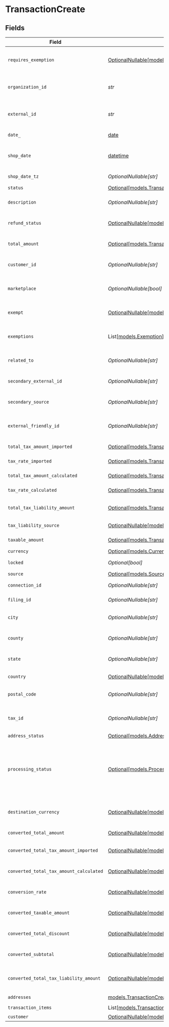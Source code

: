 # TransactionCreate


## Fields

| Field                                                                                                                                          | Type                                                                                                                                           | Required                                                                                                                                       | Description                                                                                                                                    |
| ---------------------------------------------------------------------------------------------------------------------------------------------- | ---------------------------------------------------------------------------------------------------------------------------------------------- | ---------------------------------------------------------------------------------------------------------------------------------------------- | ---------------------------------------------------------------------------------------------------------------------------------------------- |
| `requires_exemption`                                                                                                                           | [OptionalNullable[models.ExemptionRequired]](../models/exemptionrequired.md)                                                                   | :heavy_minus_sign:                                                                                                                             | Indicates if transaction requires tax exemption.                                                                                               |
| `organization_id`                                                                                                                              | *str*                                                                                                                                          | :heavy_check_mark:                                                                                                                             | Unique identifier of the organization.                                                                                                         |
| `external_id`                                                                                                                                  | *str*                                                                                                                                          | :heavy_check_mark:                                                                                                                             | External identifier of the transaction.                                                                                                        |
| `date_`                                                                                                                                        | [date](https://docs.python.org/3/library/datetime.html#date-objects)                                                                           | :heavy_check_mark:                                                                                                                             | Transaction date and time                                                                                                                      |
| `shop_date`                                                                                                                                    | [datetime](https://docs.python.org/3/library/datetime.html#datetime-objects)                                                                   | :heavy_minus_sign:                                                                                                                             | Transaction date in the shop's local timezone                                                                                                  |
| `shop_date_tz`                                                                                                                                 | *OptionalNullable[str]*                                                                                                                        | :heavy_minus_sign:                                                                                                                             | Timezone of the shop                                                                                                                           |
| `status`                                                                                                                                       | [Optional[models.TransactionStatusEnum]](../models/transactionstatusenum.md)                                                                   | :heavy_minus_sign:                                                                                                                             | N/A                                                                                                                                            |
| `description`                                                                                                                                  | *OptionalNullable[str]*                                                                                                                        | :heavy_minus_sign:                                                                                                                             | Description of the transaction.                                                                                                                |
| `refund_status`                                                                                                                                | [OptionalNullable[models.TransactionRefundStatus]](../models/transactionrefundstatus.md)                                                       | :heavy_minus_sign:                                                                                                                             | Status of refund, if applicable                                                                                                                |
| `total_amount`                                                                                                                                 | [Optional[models.TransactionCreateTotalAmount]](../models/transactioncreatetotalamount.md)                                                     | :heavy_minus_sign:                                                                                                                             | Total amount of the transaction.                                                                                                               |
| `customer_id`                                                                                                                                  | *OptionalNullable[str]*                                                                                                                        | :heavy_minus_sign:                                                                                                                             | Unique identifier of the customer.                                                                                                             |
| `marketplace`                                                                                                                                  | *OptionalNullable[bool]*                                                                                                                       | :heavy_minus_sign:                                                                                                                             | Indicates if transaction is marketplace-based.                                                                                                 |
| `exempt`                                                                                                                                       | [OptionalNullable[models.TransactionExemptStatusEnum]](../models/transactionexemptstatusenum.md)                                               | :heavy_minus_sign:                                                                                                                             | Exemption status (e.g., NOT_EXEMPT)                                                                                                            |
| `exemptions`                                                                                                                                   | List[[models.Exemption](../models/exemption.md)]                                                                                               | :heavy_minus_sign:                                                                                                                             | List of exemptions applied (if any).                                                                                                           |
| `related_to`                                                                                                                                   | *OptionalNullable[str]*                                                                                                                        | :heavy_minus_sign:                                                                                                                             | Related transaction identifier.                                                                                                                |
| `secondary_external_id`                                                                                                                        | *OptionalNullable[str]*                                                                                                                        | :heavy_minus_sign:                                                                                                                             | Secondary External Identifier.                                                                                                                 |
| `secondary_source`                                                                                                                             | *OptionalNullable[str]*                                                                                                                        | :heavy_minus_sign:                                                                                                                             | Secondary source information                                                                                                                   |
| `external_friendly_id`                                                                                                                         | *OptionalNullable[str]*                                                                                                                        | :heavy_minus_sign:                                                                                                                             | Friendly identifier of the original item.                                                                                                      |
| `total_tax_amount_imported`                                                                                                                    | [Optional[models.TransactionCreateTotalTaxAmountImported]](../models/transactioncreatetotaltaxamountimported.md)                               | :heavy_minus_sign:                                                                                                                             | Imported tax amount.                                                                                                                           |
| `tax_rate_imported`                                                                                                                            | [Optional[models.TransactionCreateTaxRateImported]](../models/transactioncreatetaxrateimported.md)                                             | :heavy_minus_sign:                                                                                                                             | Imported tax rate.                                                                                                                             |
| `total_tax_amount_calculated`                                                                                                                  | [Optional[models.TransactionCreateTotalTaxAmountCalculated]](../models/transactioncreatetotaltaxamountcalculated.md)                           | :heavy_minus_sign:                                                                                                                             | Calculated tax amount.                                                                                                                         |
| `tax_rate_calculated`                                                                                                                          | [Optional[models.TransactionCreateTaxRateCalculated]](../models/transactioncreatetaxratecalculated.md)                                         | :heavy_minus_sign:                                                                                                                             | Calculated tax rate.                                                                                                                           |
| `total_tax_liability_amount`                                                                                                                   | [Optional[models.TransactionCreateTotalTaxLiabilityAmount]](../models/transactioncreatetotaltaxliabilityamount.md)                             | :heavy_minus_sign:                                                                                                                             | Total tax liability amount.                                                                                                                    |
| `tax_liability_source`                                                                                                                         | [OptionalNullable[models.TaxLiabilitySourceEnum]](../models/taxliabilitysourceenum.md)                                                         | :heavy_minus_sign:                                                                                                                             | Source of tax liability.                                                                                                                       |
| `taxable_amount`                                                                                                                               | [Optional[models.TransactionCreateTaxableAmount]](../models/transactioncreatetaxableamount.md)                                                 | :heavy_minus_sign:                                                                                                                             | Taxable amount.                                                                                                                                |
| `currency`                                                                                                                                     | [Optional[models.CurrencyEnum]](../models/currencyenum.md)                                                                                     | :heavy_minus_sign:                                                                                                                             | N/A                                                                                                                                            |
| `locked`                                                                                                                                       | *Optional[bool]*                                                                                                                               | :heavy_minus_sign:                                                                                                                             | Transaction lock status.                                                                                                                       |
| `source`                                                                                                                                       | [Optional[models.SourceEnum]](../models/sourceenum.md)                                                                                         | :heavy_minus_sign:                                                                                                                             | N/A                                                                                                                                            |
| `connection_id`                                                                                                                                | *OptionalNullable[str]*                                                                                                                        | :heavy_minus_sign:                                                                                                                             | Connection Identifier                                                                                                                          |
| `filing_id`                                                                                                                                    | *OptionalNullable[str]*                                                                                                                        | :heavy_minus_sign:                                                                                                                             | Filing identifier.                                                                                                                             |
| `city`                                                                                                                                         | *OptionalNullable[str]*                                                                                                                        | :heavy_minus_sign:                                                                                                                             | City of the transaction address.                                                                                                               |
| `county`                                                                                                                                       | *OptionalNullable[str]*                                                                                                                        | :heavy_minus_sign:                                                                                                                             | County of the transaction address.                                                                                                             |
| `state`                                                                                                                                        | *OptionalNullable[str]*                                                                                                                        | :heavy_minus_sign:                                                                                                                             | State of the transaction address.                                                                                                              |
| `country`                                                                                                                                      | [OptionalNullable[models.CountryCodeEnum]](../models/countrycodeenum.md)                                                                       | :heavy_minus_sign:                                                                                                                             | Country code (ISO Alpha-2).                                                                                                                    |
| `postal_code`                                                                                                                                  | *OptionalNullable[str]*                                                                                                                        | :heavy_minus_sign:                                                                                                                             | Postal code of the transaction.                                                                                                                |
| `tax_id`                                                                                                                                       | *OptionalNullable[str]*                                                                                                                        | :heavy_minus_sign:                                                                                                                             | Tax ID associated with the transaction                                                                                                         |
| `address_status`                                                                                                                               | [Optional[models.AddressStatus]](../models/addressstatus.md)                                                                                   | :heavy_minus_sign:                                                                                                                             | N/A                                                                                                                                            |
| `processing_status`                                                                                                                            | [Optional[models.ProcessingStatusEnum]](../models/processingstatusenum.md)                                                                     | :heavy_minus_sign:                                                                                                                             | Our transaction state, used to determine when/if a transaction needs additional<br/>processing.                                                |
| `destination_currency`                                                                                                                         | [OptionalNullable[models.CurrencyEnum]](../models/currencyenum.md)                                                                             | :heavy_minus_sign:                                                                                                                             | Destination currency code (ISO 4217, e.g., USD)                                                                                                |
| `converted_total_amount`                                                                                                                       | [OptionalNullable[models.TransactionCreateConvertedTotalAmount]](../models/transactioncreateconvertedtotalamount.md)                           | :heavy_minus_sign:                                                                                                                             | Converted total amount.                                                                                                                        |
| `converted_total_tax_amount_imported`                                                                                                          | [OptionalNullable[models.TransactionCreateConvertedTotalTaxAmountImported]](../models/transactioncreateconvertedtotaltaxamountimported.md)     | :heavy_minus_sign:                                                                                                                             | Converted imported tax amount.                                                                                                                 |
| `converted_total_tax_amount_calculated`                                                                                                        | [OptionalNullable[models.TransactionCreateConvertedTotalTaxAmountCalculated]](../models/transactioncreateconvertedtotaltaxamountcalculated.md) | :heavy_minus_sign:                                                                                                                             | Converted calculated tax amount.                                                                                                               |
| `conversion_rate`                                                                                                                              | [OptionalNullable[models.TransactionCreateConversionRate]](../models/transactioncreateconversionrate.md)                                       | :heavy_minus_sign:                                                                                                                             | Currency conversion rate.                                                                                                                      |
| `converted_taxable_amount`                                                                                                                     | [OptionalNullable[models.TransactionCreateConvertedTaxableAmount]](../models/transactioncreateconvertedtaxableamount.md)                       | :heavy_minus_sign:                                                                                                                             | Converted taxable amount.                                                                                                                      |
| `converted_total_discount`                                                                                                                     | [OptionalNullable[models.TransactionCreateConvertedTotalDiscount]](../models/transactioncreateconvertedtotaldiscount.md)                       | :heavy_minus_sign:                                                                                                                             | Converted total discount amount.                                                                                                               |
| `converted_subtotal`                                                                                                                           | [OptionalNullable[models.TransactionCreateConvertedSubtotal]](../models/transactioncreateconvertedsubtotal.md)                                 | :heavy_minus_sign:                                                                                                                             | Converted subtotal amount.                                                                                                                     |
| `converted_total_tax_liability_amount`                                                                                                         | [OptionalNullable[models.TransactionCreateConvertedTotalTaxLiabilityAmount]](../models/transactioncreateconvertedtotaltaxliabilityamount.md)   | :heavy_minus_sign:                                                                                                                             | Converted total tax liability amount.                                                                                                          |
| `addresses`                                                                                                                                    | [models.TransactionCreateAddresses](../models/transactioncreateaddresses.md)                                                                   | :heavy_check_mark:                                                                                                                             | N/A                                                                                                                                            |
| `transaction_items`                                                                                                                            | List[[models.TransactionItemCreateUpdate](../models/transactionitemcreateupdate.md)]                                                           | :heavy_check_mark:                                                                                                                             | N/A                                                                                                                                            |
| `customer`                                                                                                                                     | [OptionalNullable[models.CustomerCreate]](../models/customercreate.md)                                                                         | :heavy_minus_sign:                                                                                                                             | N/A                                                                                                                                            |